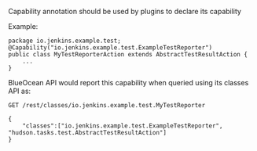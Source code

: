 Capability annotation should be used by plugins to declare its capability

Example:

    package io.jenkins.example.test;
    @Capability("io.jenkins.example.test.ExampleTestReporter")
    public class MyTestReporterAction extends AbstractTestResultAction {
        ...
    }

BlueOcean API would report this capability when queried using its classes API as:

    GET /rest/classes/io.jenkins.example.test.MyTestReporter
    
    {
        "classes":["io.jenkins.example.test.ExampleTestReporter", "hudson.tasks.test.AbstractTestResultAction"]
    }
 